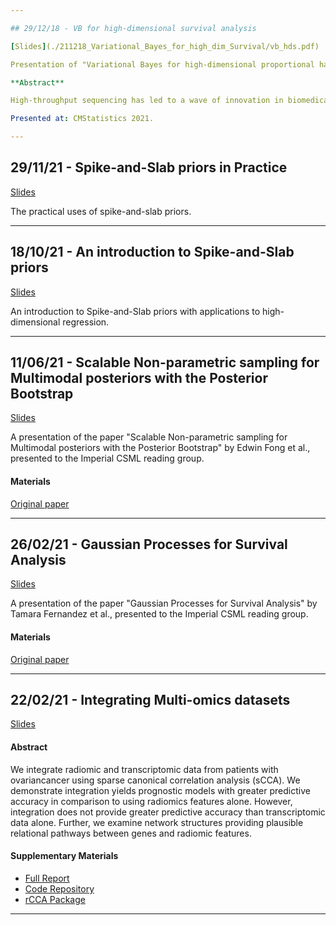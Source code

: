 ```yaml
---

## 29/12/18 - VB for high-dimensional survival analysis

[Slides](./211218_Variational_Bayes_for_high_dim_Survival/vb_hds.pdf)

Presentation of "Variational Bayes for high-dimensional proportional hazards models with applications to gene expression variable selection" 

**Abstract**

High-throughput sequencing has led to a wave of innovation in biomedical sciences, offering extraordinary opportunities for prognostic modelling and understanding diseases drivers. However, the high-dimensionality and heterogeneity of large-scale profiling data introduces considerable challenges. We propose an interpretable Bayesian proportional hazards model for prediction and variable selection, referred to as SVB. Our method, based on a mean-field variational approximation, overcomes the high computational cost of MCMC whilst retaining the useful features, providing excellent point estimates and offering a natural mechanism for variable selection via posterior inclusion probabilities. The performance of our proposed method is assessed via extensive simulations and compared against other state-of-the-art Bayesian variable selection methods, demonstrating comparable or better performance. Finally, we demonstrate how the proposed method can be used for variable selection on two transcriptomic datasets with censored survival outcomes, where we identify genes with pre-existing biological interpretations.

Presented at: CMStatistics 2021.

---
```


## 29/11/21 - Spike-and-Slab priors in Practice

[Slides](./211129_Spike_and_Slab_in_Practice/ssp.pdf)

The practical uses of spike-and-slab priors.

---

## 18/10/21 - An introduction to Spike-and-Slab priors

[Slides](./211015_Intro_to_Spike_and_Slab_priors/issp.pdf)

An introduction to Spike-and-Slab priors with applications to high-dimensional regression.

---

## 11/06/21 - Scalable Non-parametric sampling for Multimodal posteriors with the Posterior Bootstrap

[Slides](./210611_Posterior_Bootstrap/post_boot.pdf)

A presentation of the paper "Scalable Non-parametric sampling for Multimodal posteriors with the Posterior Bootstrap" by Edwin Fong et al., presented to the Imperial CSML reading group.

#### Materials

[Original paper](https://arxiv.org/pdf/1902.03175.pdf)


---

## 26/02/21 - Gaussian Processes for Survival Analysis

[Slides](./210226_Gaussian_Processes/gp_surv.pdf)

A presentation of the paper "Gaussian Processes for Survival Analysis" by Tamara Fernandez et al., presented to the Imperial CSML reading group.

#### Materials

[Original paper](https://arxiv.org/pdf/1611.00817.pdf)


---

## 22/02/21 - Integrating Multi-omics datasets 

[Slides](./210222_Integrating_Multi-Omics/Integrating_Multi-Omics.pdf)

#### Abstract

We integrate radiomic and transcriptomic data from patients with ovariancancer using sparse canonical correlation analysis (sCCA). We demonstrate integration yields prognostic models with greater predictive accuracy in comparison to using radiomics features alone. However, integration does not provide greater predictive accuracy than transcriptomic data alone. Further, we examine network structures providing plausible relational pathways between genes and radiomic features.

#### Supplementary Materials

 - [Full Report](https://raw.githubusercontent.com/mkomod/ovc/master/Integrating%20multi-omics%20with%20sCCA.pdf)
 - [Code Repository](https://github.com/mkomod/ovc)
 - [rCCA Package](https://github.com/mkomod/rcca)

---

